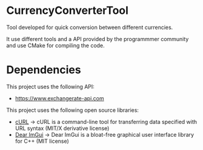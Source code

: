 # CurrencyConverterTool
Tool developed for quick conversion between different currencies.

It use different tools and a API provided by the programmmer community and use CMake for compiling the code.

# Dependencies

This project uses the following API:
- https://www.exchangerate-api.com

This project uses the following open source libraries:
- [cURL](https://github.com/curl/curl) -> cURL is a command-line tool for transferring data specified with URL syntax (MIT/X derivative license)
- [Dear ImGui](https://github.com/ocornut/imgui) -> Dear ImGui is a bloat-free graphical user interface library for C++ (MIT license)

